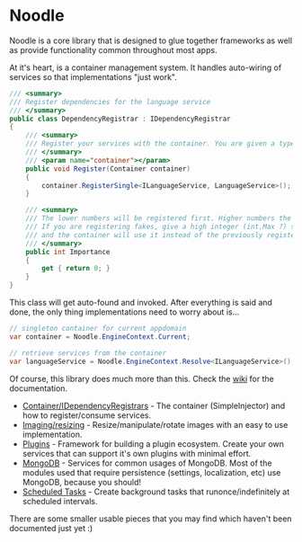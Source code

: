 Noodle
======

Noodle is a core library that is designed to glue together frameworks as well as provide functionality common throughout most apps.

At it's heart, is a container management system. It handles auto-wiring of services so that implementations "just work".

```c#
/// <summary>
/// Register dependencies for the language service
/// </summary>
public class DependencyRegistrar : IDependencyRegistrar
{
    /// <summary>
    /// Register your services with the container. You are given a type finder to help you find anything you need.
    /// </summary>
    /// <param name="container"></param>
    public void Register(Container container)
    {
        container.RegisterSingle<ILanguageService, LanguageService>();
    }

    /// <summary>
    /// The lower numbers will be registered first. Higher numbers the latest.
    /// If you are registering fakes, give a high integer (int.Max ?) so that that it will be registered last,
    /// and the container will use it instead of the previously registered services.
    /// </summary>
    public int Importance
    {
        get { return 0; }
    }
}
```

This class will get auto-found and invoked. After everything is said and done, the only thing implementations need to worry about is...

```c#
// singleton container for current appdomain
var container = Noodle.EngineContext.Current;

// retrieve services from the container
var languageService = Noodle.EngineContext.Resolve<ILanguageService>();
```

Of course, this library does much more than this. Check the [wiki](https://github.com/theonlylawislove/Noodle/wiki) for the documentation.

* [Container/IDependencyRegistrars](https://github.com/theonlylawislove/Noodle/wiki/Container) - The container (SimpleInjector) and how to register/consume services.
* [Imaging/resizing](https://github.com/theonlylawislove/Noodle/wiki/Imaging) - Resize/manipulate/rotate images with an easy to use implementation.
* [Plugins](https://github.com/theonlylawislove/Noodle/wiki/Plugins) - Framework for building a plugin ecosystem. Create your own services that can support it's own plugins with minimal effort.
* [MongoDB](https://github.com/theonlylawislove/Noodle/wiki/MongoDB) - Services for common usages of MongoDB. Most of the modules used that require persistence (settings, localization, etc) use MongoDB, because you should!
* [Scheduled Tasks](https://github.com/theonlylawislove/Noodle/wiki/Scheduled-Tasks) - Create background tasks that runonce/indefinitely at scheduled intervals.

There are some smaller usable pieces that you may find which haven't been documented just yet :)